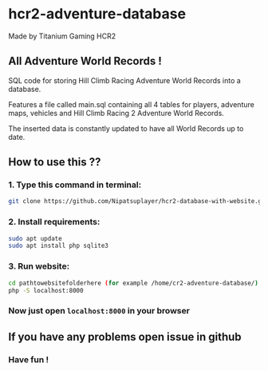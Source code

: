 # hcr2-adventure-database

Made by Titanium Gaming HCR2 

## All Adventure World Records !

SQL code for storing Hill Climb Racing Adventure World Records into a database.

Features a file called main.sql containing all 4 tables for players, adventure maps, vehicles and Hill Climb Racing 2 Adventure World Records. 

The inserted data is constantly updated to have all World Records up to date.

## How to use this ??

### 1. Type this command in terminal:
```bash
git clone https://github.com/Nipatsuplayer/hcr2-database-with-website.git
```
### 2. Install requirements:
```bash
sudo apt update
sudo apt install php sqlite3
```
### 3. Run website:
```bash
cd pathtowebsitefolderhere (for example /home/cr2-adventure-database/)
php -S localhost:8000
```
### Now just open `localhost:8000` in your browser

## If you have any problems open issue in github

### Have fun !